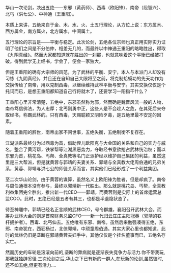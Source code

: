 华山一次论剑，决出五绝——东邪（黄药师）、西毒（欧阳锋）、南帝（段智兴）、北丐（洪七公）、中神通（王重阳）。

本质上来讲，五绝来自于金、木、水、火、土五行理论，从方位上说：东方属木、西方属金，南方属火，北方属水，中间属土。

五行理论的宗旨是——平衡与稳定。此次论剑，五绝各位宗师也真正用实际实力证明了他们之间是不分伯仲，相差无几的，而最终以中神通王重阳的略略胜出，得取《九阴真经》。然而大家都知道就在胜出的一刹那，也就意味着这个平衡已经被打破。得到武学无上经书，学会了，便会一家独大。

但是王重阳的确有大宗师的风范，为了武林的平衡、安宁，本人与本派门人却没有习练《九阴真经》，并且还在自知自己大限将至之前，将克制蛤蟆功的先天功作为交换传给了南帝，用以克制西毒，以继续维持武林平衡与安宁。其实交换仅仅是个托词而已，是想王重阳都知道自己行将就木了，还要学习一阳指干什么？

王重阳心里非常清楚，五绝中，东邪虽然称为邪，然而确是魏晋风流一般的人物，南帝笃信佛法，为人忠厚；北丐刚勇中正，这些人是不会趁人之危，在其死后来夺取经书，称霸武林的。只有西毒，天赐聪颖又阴险歹毒，是五绝里最不安定的因素。

随着王重阳的辞世，南帝出家不问世事，五绝失衡，五绝制衡不复存在。

江湖派系最终分为以西毒为首，借助侄儿欧阳克与大金国的关系和自己的实力与威名，整合了黄河帮，铁掌帮等江湖黑恶势力，夺取经书意欲抢占武林统治权；而以东邪为首，桃花岛、丐帮、全真教等名门正派护经以维护自己集团的利益，虽然这里是三大帮派，但是就黄蓉与郭靖的夫妻关系、郭靖与全真教大佬周伯通的兄弟关系，黄蓉、郭靖与洪七公的师徒关系而言，其实他们已经形成了一个利益集团。

至二次华山论剑，由于黄蓉的谋算，虽然名义上欧阳锋为胜者，但是却疯了。南帝与周伯通根本没有参与，最终以郭靖新一代胜出。那么就是桃花岛、丐帮，全真教利益集团完全胜出，推出新一代CEO——郭靖，而黄蓉则是实际上的首席运营总监COO。此时，五绝已经是五者有其三，也都是半退隐状态了。

待至神雕中，郭靖已经名正言顺的武林CEO，号令群雄，襄阳召开武林大会。而筹办武林大会的则是首席财务总监CFO——新一代归云庄庄主陆冠英（郭靖的铁杆拥护者）。西毒、北丐仙去。五绝唯有东邪、南帝。虽然后来勉强凑得五绝，东邪、南帝犹在，西狂杨过，北侠郭靖，中顽童周伯通。其实大家心里也都知道，此时的武林仍旧是垄断在郭靖黄蓉夫妇手中，其他仅仅是个挂名董事而已，五绝名存实亡。

然而历史的车轮是滚滚向前的,垄断的弊病就是逐渐丧失竞争力与活力.你不带我玩,那我就独辟奚径.三次论剑之后,华山之下已有新的一群人,在玩新的论剑,虽然彼时,还不如五绝,但更有活力.…



